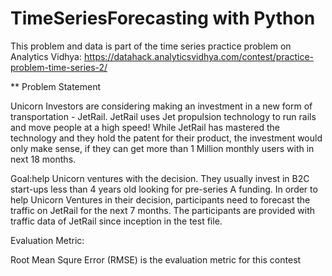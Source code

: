 # TimeSeriesForecasting with Python

This problem and data is part of the time series practice problem on Analytics Vidhya: 
https://datahack.analyticsvidhya.com/contest/practice-problem-time-series-2/


** Problem Statement 

Unicorn Investors are considering making an investment in a new form of transportation - JetRail. JetRail uses Jet propulsion technology to run rails and move people at a high speed! While JetRail has mastered the technology and they hold the patent for their product, the investment would only make sense, if they can get more than 1 Million monthly users with in next 18 months.
 
Goal:help Unicorn ventures with the decision. They usually invest in B2C start-ups less than 4 years old looking for pre-series A funding. In order to help Unicorn Ventures in their decision, participants need to forecast the traffic on JetRail for the next 7 months. The participants are provided with traffic data of JetRail since inception in the test file.

Evaluation Metric:

Root Mean Squre Error (RMSE) is the evaluation metric for this contest

